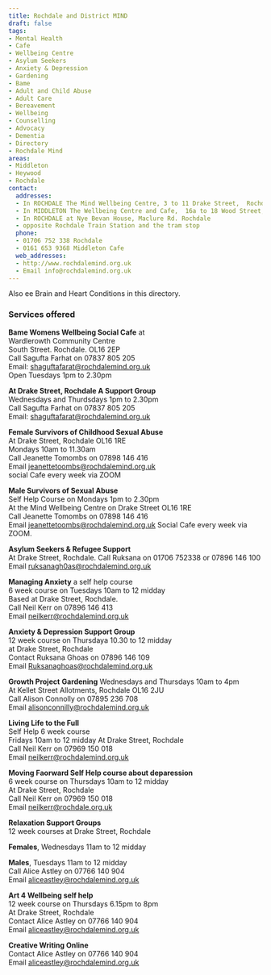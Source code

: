 ```yaml
---
title: Rochdale and District MIND
draft: false
tags:
- Mental Health
- Cafe 
- Wellbeing Centre
- Asylum Seekers
- Anxiety & Depression
- Gardening
- Bame
- Adult and Child Abuse
- Adult Care
- Bereavement
- Wellbeing
- Counselling
- Advocacy
- Dementia
- Directory
- Rochdale Mind
areas:
- Middleton
- Heywood
- Rochdale
contact:
  addresses:
  - In ROCHDALE The Mind Wellbeing Centre, 3 to 11 Drake Street,  Rochdale  OL16 1RE  
  - In MIDDLETON The Wellbeing Centre and Cafe,  16a to 18 Wood Street, Middleton  
  - In ROCHDALE at Nye Bevan House, Maclure Rd. Rochdale  
  - opposite Rochdale Train Station and the tram stop
  phone:
  - 01706 752 338 Rochdale
  - 0161 653 9368 Middleton Cafe
  web_addresses:
  - http://www.rochdalemind.org.uk
  - Email info@rochdalemind.org.uk  
---
```


Also ee Brain and Heart Conditions in this directory.

### Services offered   
**Bame Womens Wellbeing Social Cafe** at  
Wardlerowth Community Centre  
South Street. Rochdale.  OL16 2EP  
Call Sagufta Farhat on 07837 805 205  
Email: shaguftafarat@rochdalemind.org.uk  
Open Tuesdays 1pm to 2.30pm  

**At Drake Street, Rochdale A Support Group**  
Wednesdays and Thurdsdays  1pm to 2.30pm  
Call Sagufta Farhat on 07837 805 205  
Email: shaguftafarat@rochdalemind.org.uk 

**Female Survivors of Childhood Sexual Abuse**  
At Drake Street, Rochdale  OL16 1RE  
Mondays 10am to 11.30am  
Call Jeanette Tomombs on 07898 146 416  
Email jeanettetoombs@rochdalemind.org.uk  
social Cafe every week via ZOOM  

**Male Survivors of Sexual Abuse**  
Self Help Course on Mondays 1pm to 2.30pm  
At the Mind Wellbeing Centre on Drake Street OL16 1RE  
Call Jeanette Tomombs on 07898 146 416  
Email jeanettetoombs@rochdalemind.org.uk 
Social Cafe every week via ZOOM.  

**Asylum Seekers & Refugee Support**  
At  Drake Street, Rochdale.
Call Ruksana on 01706 752338 or  07896 146 100  
Email ruksanagh0as@rochdalemind.org.uk  

**Managing Anxiety**    a self help course  
6 week course on Tuesdays   10am to 12 midday  
Based at Drake Street, Rochdale.  
Call Neil Kerr on 07896 146 413  
Email  neilkerr@rochdalemind.org.uk  

**Anxiety & Depression Support Group**    
12 week course on Thursdaya  10.30 to 12 midday  
at Drake Street, Rochdale  
Contact Ruksana Ghoas on 07896 146 109  
Email Ruksanaghoas@rochdalemind.org.uk  

**Growth Project**    **Gardening**
Wednesdays and Thursdays 10am to 4pm  
At Kellet Street Allotments, Rochdale OL16 2JU  
Call Alison Connolly on 07895 236 708  
Email alisonconnilly@rochdalemind.org.uk  

**Living Life to the Full**  
Self Help  6 week course  
Fridays 10am to 12 midday
At Drake Street, Rochdale  
Call Neil Kerr on 07969 150 018  
Email neilkerr@rochdalemind.org.uk 

**Moving Faorward    Self Help course  about deparession**   
6 week course on Thursdays 10am to 12 midday  
At Drake Street, Rochdale  
Call Neil Kerr on 07969 150 018  
Email neilkerr@rochdale.org.uk  

**Relaxation     Support Groups**  
12 week courses at Drake Street, Rochdale

**Females**, Wednesdays 11am to 12 midday

**Males**, Tuesdays  11am to 12 midday  
Call Alice Astley on 07766 140 904  
Email aliceastley@rochdalemind.org.uk 

**Art 4 Wellbeing     self help**  
12 week course on Thursdays 6.15pm to 8pm  
At Drake Street, Rochdale  
Contact Alice Astley on 07766 140 904  
Email aliceastley@rochdalemind.org.uk  

**Creative Writing      Online**  
Contact Alice Astley on 07766 140 904  
Email aliceastley@rochdalemind.org.uk  


